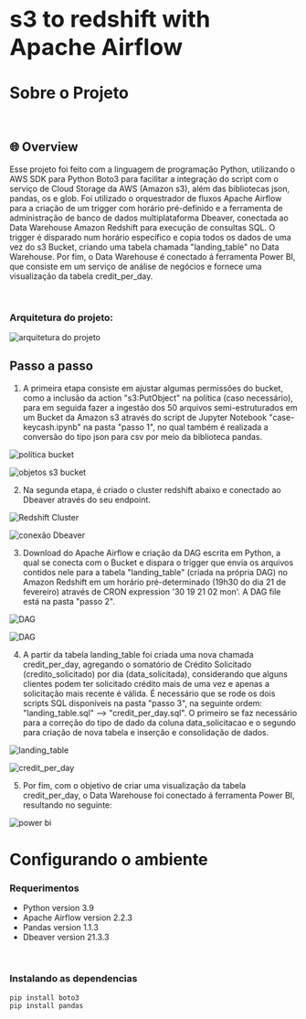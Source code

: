 <div style="font-size:20px">
  <h1>s3 to redshift with Apache Airflow </h1>
</div>

# Sobre o Projeto

<br/>

## 🌐 Overview

Esse projeto foi feito com a linguagem de programação Python, utilizando o AWS SDK para Python Boto3 para facilitar a integração do script com o serviço de Cloud Storage da AWS (Amazon s3), além das bibliotecas json, pandas, os e glob.
Foi utilizado o orquestrador de fluxos Apache Airflow para a criação de um trigger com horário pré-definido e a ferramenta de administração de banco de dados multiplataforma Dbeaver, conectada ao Data Warehouse Amazon Redshift para execução de consultas SQL. O trigger é disparado num horário específico e copia todos os dados de uma vez do s3 Bucket, criando uma tabela chamada "landing_table" no Data Warehouse.
Por fim, o Data Warehouse é conectado á ferramenta Power BI, que consiste em um serviço de análise de negócios e fornece uma visualização da tabela credit_per_day.

<br/>

### Arquitetura do projeto:

![arquitetura do projeto](https://i.imgur.com/8KYlwVY.png)

## Passo a passo
1. A primeira etapa consiste em ajustar algumas permissões do bucket, como a inclusão da action "s3:PutObject" na política (caso necessário), para em seguida fazer a ingestão dos 50 arquivos semi-estruturados em um Bucket da Amazon s3 através do script de Jupyter Notebook "case-keycash.ipynb" na pasta "passo 1", no qual também é realizada a conversão do tipo json para csv por meio da biblioteca pandas.

![política bucket](https://i.imgur.com/XZgzKoP.png)

![objetos s3 bucket](https://i.imgur.com/PD0TF6N.png)

2. Na segunda etapa, é criado o cluster redshift abaixo e conectado ao Dbeaver através do seu endpoint.

![Redshift Cluster](https://i.imgur.com/nBDTkHs.png)

![conexão Dbeaver](https://i.imgur.com/qlR53y3.png)

3. Download do Apache Airflow e criação da DAG escrita em Python, a qual se conecta com o Bucket e dispara o trigger que envia os arquivos contidos nele para a tabela "landing_table" (criada na própria DAG) no Amazon Redshift em um horário pré-determinado (19h30 do dia 21 de fevereiro) através de CRON expression '30 19 21 02 mon'. A DAG file está na pasta "passo 2".

![DAG](https://i.imgur.com/CMWLAPg.png)

![DAG](https://i.imgur.com/F9fz4Z7.png)

4. A partir da tabela landing_table foi criada uma nova chamada credit_per_day, agregando o somatório de Crédito Solicitado (credito_solicitado) por dia (data_solicitada), considerando que alguns clientes podem ter solicitado crédito mais de uma vez e apenas a solicitação mais recente é válida. É necessário que se rode os dois scripts SQL disponíveis na pasta "passo 3", na seguinte ordem: "landing_table.sql" --> "credit_per_day.sql". O primeiro se faz necessário para a correção do tipo de dado da coluna data_solicitacao e o segundo para criação de nova tabela e inserção e consolidação de dados.

![landing_table](https://i.imgur.com/CsqbOtG.png)

![credit_per_day](https://i.imgur.com/5Jt4qdd.png)

5. Por fim, com o objetivo de criar uma visualização da tabela credit_per_day, o Data Warehouse foi conectado á ferramenta Power BI, resultando no seguinte:

![power bi](https://i.imgur.com/nU7NvGr.png)


# Configurando o ambiente

### Requerimentos

- Python version 3.9
- Apache Airflow version 2.2.3
- Pandas version 1.1.3
- Dbeaver version 21.3.3


 <br/>

### Instalando as dependencias

```
pip install boto3
pip install pandas
```

<br/>

